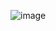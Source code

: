 ![image](https://github.com/JUNGmoon123/todoappExamTest1_2024_5_12/assets/153145757/3aa9c683-9636-417e-a4b8-607321f74c4f)
